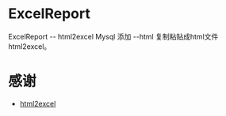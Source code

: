 # ExcelReport
ExcelReport -- html2excel
Mysql 添加 --html
复制粘贴成html文件
html2excel。

# 感谢
* [html2excel](https://github.com/liaochong/html2excel)